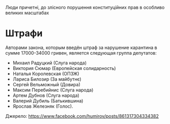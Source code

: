Люди причетні, до злісного порушення конституційних прав в особливо великих масштабах

# Штрафи


Авторами закона, которым введён штраф за нарушение карантина в сумме 17000-34000 гривен, является следующая группа депутатов:

* Михаил Радуцкий (Слуга народа)
* Виктория Сюмар (Европейская солидарность)
* Наталья Королевская (ОПЗЖ)
* Лариса Билозир (За майбутнє)
* Сергей Вельможный (Довира)
* Максим Перебийнис (Слуга народа)
* Артем Дубнов (Слуга народа)
* Валерий Дубиль (Батькившина)
* Ярослав Железняк (Голос).

Джерело: https://www.facebook.com/humirov/posts/861317304334382
